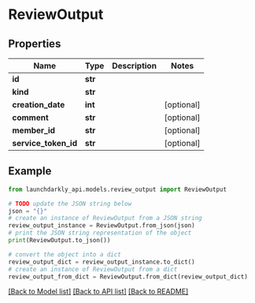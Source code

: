 # ReviewOutput


## Properties

Name | Type | Description | Notes
------------ | ------------- | ------------- | -------------
**id** | **str** |  | 
**kind** | **str** |  | 
**creation_date** | **int** |  | [optional] 
**comment** | **str** |  | [optional] 
**member_id** | **str** |  | [optional] 
**service_token_id** | **str** |  | [optional] 

## Example

```python
from launchdarkly_api.models.review_output import ReviewOutput

# TODO update the JSON string below
json = "{}"
# create an instance of ReviewOutput from a JSON string
review_output_instance = ReviewOutput.from_json(json)
# print the JSON string representation of the object
print(ReviewOutput.to_json())

# convert the object into a dict
review_output_dict = review_output_instance.to_dict()
# create an instance of ReviewOutput from a dict
review_output_from_dict = ReviewOutput.from_dict(review_output_dict)
```
[[Back to Model list]](../README.md#documentation-for-models) [[Back to API list]](../README.md#documentation-for-api-endpoints) [[Back to README]](../README.md)


